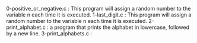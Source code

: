 0-positive_or_negative.c : This program will assign a random number to the variable n each time it is executed.
1-last_digit.c : This program will assign a random number to the variable n each time it is executed. 
2-print_alphabet.c :  a program that prints the alphabet in lowercase, followed by a new line.
3-print_alphabets.c : 
